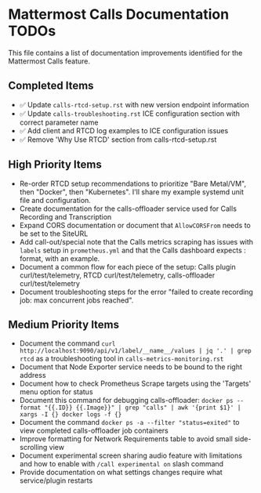 # Mattermost Calls Documentation TODOs

This file contains a list of documentation improvements identified for the Mattermost Calls feature.

## Completed Items

- ✅ Update `calls-rtcd-setup.rst` with new version endpoint information
- ✅ Update `calls-troubleshooting.rst` ICE configuration section with correct parameter name
- ✅ Add client and RTCD log examples to ICE configuration issues
- ✅ Remove 'Why Use RTCD' section from calls-rtcd-setup.rst

## High Priority Items

- Re-order RTCD setup recommendations to prioritize "Bare Metal/VM", then "Docker", then "Kubernetes".  I'll share my example systemd unit file and configuration.
- Create documentation for the calls-offloader service used for Calls Recording and Transcription
- Expand CORS documentation or document that `AllowCORSFrom` needs to be set to the SiteURL
- Add call-out/special note that the Calls metrics scraping has issues with `labels` setup in `prometheus.yml` and that the Calls dashboard expects <host>:<port> format, with an example.
- Document a common flow for each piece of the setup: Calls plugin curl/test/telemetry, RTCD curl/test/telemetry, calls-offloader curl/test/telemetry
- Document troubleshooting steps for the error "failed to create recording job: max concurrent jobs reached". 

## Medium Priority Items

- Document the command `curl http://localhost:9090/api/v1/label/__name__/values | jq '.' | grep rtcd` as a troubleshooting tool in `calls-metrics-monitoring.rst`
- Document that Node Exporter service needs to be bound to the right address
- Document how to check Prometheus Scrape targets using the 'Targets' menu option for status
- Document this command for debugging calls-offloader: `docker ps --format "{{.ID}} {{.Image}}" | grep "calls" | awk '{print $1}' | xargs -I {} docker logs -f {}`
- Document the command `docker ps -a --filter "status=exited"` to view completed calls-offloader job containers
- Improve formatting for Network Requirements table to avoid small side-scrolling view
- Document experimental screen sharing audio feature with limitations and how to enable with `/call experimental on` slash command
- Provide documentation on what settings changes require what service/plugin restarts
